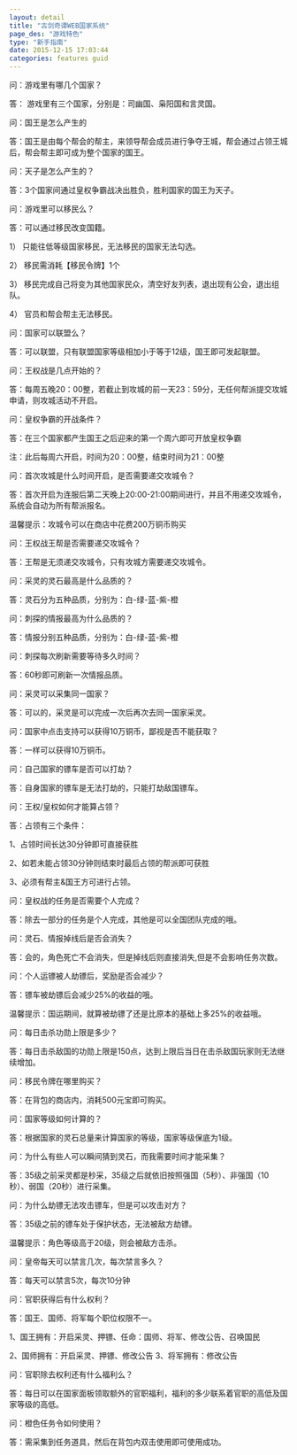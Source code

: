 ```yaml
---
layout: detail
title: "古剑奇谭WEB国家系统"
page_des: "游戏特色"
type: "新手指南"
date: 2015-12-15 17:03:44
categories: features guid
---
```


<p>问：游戏里有哪几个国家？</p>
<p>答： 游戏里有三个国家，分别是：司幽国、枭阳国和言灵国。</p>
<p>问：国王是怎么产生的</p>
<p>答：国王是由每个帮会的帮主，来领导帮会成员进行争夺王城，帮会通过占领王城后，帮会帮主即可成为整个国家的国王。</p>
<p>问：天子是怎么产生的？</p>
<p>答：3个国家间通过皇权争霸战决出胜负，胜利国家的国王为天子。</p>
<p>问：游戏里可以移民么？</p>
<p>答：可以通过移民改变国籍。</p>
<p>1） 只能往低等级国家移民，无法移民的国家无法勾选。</p>
<p>2） 移民需消耗【移民令牌】1个</p>
<p>3） 移民完成自己将变为其他国家民众，清空好友列表，退出现有公会，退出组队。</p>
<p>4） 官员和帮会帮主无法移民。</p>
<p>问：国家可以联盟么？</p>
<p>答：可以联盟，只有联盟国家等级相加小于等于12级，国王即可发起联盟。</p>
<p>问：王权战是几点开始的？</p>
<p>答：每周五晚20：00整，若截止到攻城的前一天23：59分，无任何帮派提交攻城申请，则攻城活动不开启。</p>
<p>问：皇权争霸的开战条件？</p>
<p>答：在三个国家都产生国王之后迎来的第一个周六即可开放皇权争霸</p>
<p>注：此后每周六开启，时间为20：00整，结束时间为21：00整</p>
<p>问：首次攻城是什么时间开启，是否需要递交攻城令？</p>
<p>答：首次开启为连服后第二天晚上20:00-21:00期间进行，并且不用递交攻城令，系统会自动为所有帮派报名。</p>
<p>温馨提示：攻城令可以在商店中花费200万铜币购买</p>
<p>问：王权战王帮是否需要递交攻城令？</p>
<p>答：王帮是无须递交攻城令，只有攻城方需要递交攻城令。</p>
<p>问：采灵的灵石最高是什么品质的？</p>
<p>答：灵石分为五种品质，分别为：白-绿-蓝-紫-橙</p>
<p>问：刺探的情报最高为什么品质的？</p>
<p>答：情报分别五种品质，分别为：白-绿-蓝-紫-橙</p>
<p>问：刺探每次刷新需要等待多久时间？</p>
<p>答：60秒即可刷新一次情报品质。</p>
<p>问：采灵可以采集同一国家？</p>
<p>答：可以的，采灵是可以完成一次后再次去同一国家采灵。</p>
<p>问：国家中点击支持可以获得10万铜币，鄙视是否不能获取？</p>
<p>答：一样可以获得10万铜币。</p>
<p>问：自己国家的镖车是否可以打劫？</p>
<p>答：自身国家的镖车是无法打劫的，只能打劫敌国镖车。</p>
<p>问：王权/皇权如何才能算占领？</p>
<p>答：占领有三个条件：</p>
<p>1、占领时间长达30分钟即可直接获胜</p>
<p>2、如若未能占领30分钟则结束时最后占领的帮派即可获胜</p>
<p>3、必须有帮主&国王方可进行占领。</p>
<p>问：皇权战的任务是否需要个人完成？</p>
<p>答：除去一部分的任务是个人完成，其他是可以全国团队完成的哦。</p>
<p>问：灵石、情报掉线后是否会消失？</p>
<p>答：会的，角色死亡不会消失，但是掉线后则直接消失,但是不会影响任务次数。</p>
<p>问：个人运镖被人劫镖后，奖励是否会减少？</p>
<p>答：镖车被劫镖后会减少25%的收益的哦。</p>
<p>温馨提示：国运期间，就算被劫镖了还是比原本的基础上多25%的收益哦。</p>
<p>问：每日击杀功勋上限是多少？</p>
<p>答：每日击杀敌国的功勋上限是150点，达到上限后当日在击杀敌国玩家则无法继续增加。</p>
<p>问：移民令牌在哪里购买？</p>
<p>答：在背包的商店内，消耗500元宝即可购买。</p>
<p>问：国家等级如何计算的？</p>
<p>答：根据国家的灵石总量来计算国家的等级，国家等级保底为1级。</p>
<p>问：为什么有些人可以瞬间猜到灵石，而我需要时间才能采集？</p>
<p>答：35级之前采灵都是秒采，35级之后就依旧按照强国（5秒）、非强国（10秒）、弱国（20秒）进行采集。</p>
<p>问：为什么劫镖无法攻击镖车，但是可以攻击对方？</p>
<p>答：35级之前的镖车处于保护状态，无法被敌方劫镖。</p>
<p>温馨提示：角色等级高于20级，则会被敌方击杀。</p>
<p>问：皇帝每天可以禁言几次，每次禁言多久？</p>
<p>答：每天可以禁言5次，每次10分钟</p>
<p>问：官职获得后有什么权利？</p>
<p>答：国王、国师、将军每个职位权限不一。</p>
<p>1、国王拥有：开启采灵、押镖、任命：国师、将军、修改公告、召唤国民</p>
<p>2、国师拥有：开启采灵、押镖、修改公告 3、将军拥有：修改公告</p>
<p>问：官职除去权利还有什么福利么？</p>
<p>答：每日可以在国家面板领取额外的官职福利，福利的多少联系着官职的高低及国家等级的高低。</p>
<p>问：橙色任务令如何使用？</p>
<p>答：需采集到任务道具，然后在背包内双击使用即可使用成功。</p>
